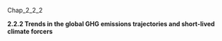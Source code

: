 Chap_2_2_2

**2.2.2 Trends in the global GHG emissions trajectories and short-lived climate forcers**

